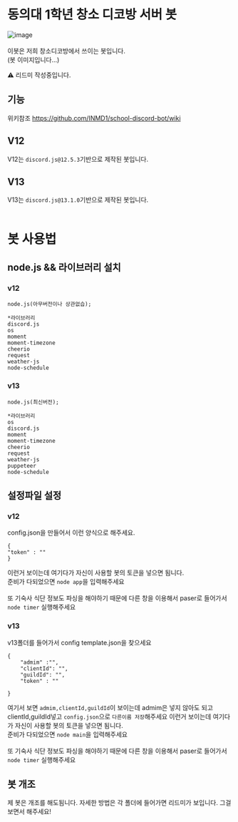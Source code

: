 # 동의대 1학년 창소 디코방 서버 봇
![image](https://cdn.discordapp.com/avatars/826082134766780426/8ed343a5eddafc07a68eb7621089573a.png)<br><br>
이봇은 저희 창소디코방에서 쓰이는 봇입니다.<br>
(봇 이미지입니다...)

⚠ 리드미 작성중입니다.
## 기능
위키참조 
https://github.com/INMD1/school-discord-bot/wiki

## V12
V12는 `discord.js@12.5.3`기반으로 제작된 봇입니다.<br>

## V13
V13는 `discord.js@13.1.0`기반으로 제작된 봇입니다.<br><br>

# 봇 사용법

## node.js && 라이브러리 설치

### v12
```
node.js(아무버전이나 상관없습);

*라이브러리
discord.js
os
moment
moment-timezone
cheerio
request
weather-js
node-schedule
```

### v13
```
node.js(최신버전);

*라이브러리
os
discord.js
moment
moment-timezone
cheerio
request
weather-js
puppeteer
node-schedule
```
## 설정파일 설정

### v12
config.json을 만들어서 이런 양식으로 해주세요.

```
{
"token" : ""
}
```

이런거 보이는데 여기다가 자신이 사용할 봇의 토큰을 넣으면 됨니다.<br>
준비가 다되었으면 `node app`을 입력해주세요<br><br>
또 기숙사 식단 정보도 파싱을 해야하기 때문에 다른 창을 이용해서 paser로 들어가서 `node timer` 실행해주세요<br>

### v13
v13폴더를 들어가서 config template.json을 찾으세요

```
{
    "admim" :"",
    "clientId": "",
    "guildId": "",
    "token" : ""
    
}  
```
여기서 보면 `admim,clientId,guildId`이 보이는데 admim은 넣지 않아도 되고 clientId,guildId넣고 `config.json`으로 `다른이름 저장`해주세요
이런거 보이는데 여기다가 자신이 사용할 봇의 토큰을 넣으면 됨니다.<br>
준비가 다되었으면 `node main`을 입력해주세요<br><br>
또 기숙사 식단 정보도 파싱을 해야하기 때문에 다른 창을 이용해서 paser로 들어가서 `node timer` 실행해주세요<br>

## 봇 개조
제 봇은 개조를 해도됨니다.
자세한 방법은 각 폴더에 들어가면 리드미가 보입니다. 그걸 보면서 해주세요!

